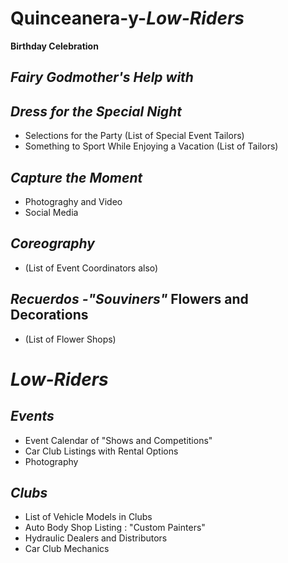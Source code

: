 # Quinceanera-y-_Low-Riders_

**Birthday Celebration**

## **_Fairy Godmother's Help with_**

## **_Dress for the Special Night_**
- Selections for the Party (List of Special Event Tailors)
- Something to Sport While Enjoying a Vacation (List of Tailors) 

## **_Capture the Moment_** 
- Photograghy and Video
- Social Media 

## **_Coreography_**
- (List of Event Coordinators also)

## **_Recuerdos -"Souviners"_** Flowers and Decorations 
- (List of Flower Shops)  


# _Low-Riders_
 
 ## _Events_
 - Event Calendar of "Shows and Competitions"
 - Car Club Listings with Rental Options
 - Photography
 
 ## _Clubs_
 - List of Vehicle Models in Clubs
 - Auto Body Shop Listing : "Custom Painters"
 - Hydraulic Dealers and Distributors
 - Car Club Mechanics
